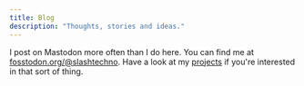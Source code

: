 ```yaml
---
title: Blog
description: "Thoughts, stories and ideas." 
---
```

I post on Mastodon more often than I do here. You can find me at [fosstodon.org/@slashtechno](https://fosstodon.org/@slashtechno).
Have a look at my [projects](/categories/projects) if you're interested in that sort of thing.
<!-- This is a section[0] that uses themes/PaperMod/layouts/_default/list.html-->
<!-- [0]: https://gohugo.io/content-management/sections/ -->
